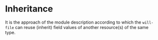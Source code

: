 # Inheritance

It is the approach of the module description according to which the <code>will-file</code> can reuse (inherit) field values of another resource(s) of the same type.
